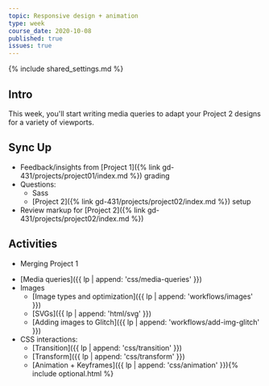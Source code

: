 ```yaml
---
topic: Responsive design + animation
type: week
course_date: 2020-10-08
published: true
issues: true
---
```


{% include shared_settings.md %}

## Intro
This week, you'll start writing media queries to adapt your Project 2 designs for a variety of viewports.

## Sync Up
- Feedback/insights from [Project 1]({% link gd-431/projects/project01/index.md %}) grading
- Questions:
  - Sass
  - [Project 2]({% link gd-431/projects/project02/index.md %}) setup
- Review markup for [Project 2]({% link gd-431/projects/project02/index.md %})

## Activities
- Merging Project 1
<!-- - [Merging]({{ lp | append: 'workflows/merging' }}) Project 1 -->
- [Media queries]({{ lp | append: 'css/media-queries' }})
- Images
  - [Image types and optimization]({{ lp | append: 'workflows/images' }})
  - [SVGs]({{ lp | append: 'html/svg' }})
  - [Adding images to Glitch]({{ lp | append: 'workflows/add-img-glitch' }})
- CSS interactions:
  - [Transition]({{ lp | append: 'css/transition' }})
  - [Transform]({{ lp | append: 'css/transform' }})
  - [Animation + Keyframes]({{ lp | append: 'css/animation' }}){% include optional.html %}


<!--
Old title: How do we identify + evaluate UX?

{::options auto_id_prefix="w06-" /}
## Links + Resources

- [Heuristic evaluation walkthrough](https://uxplanet.org/how-to-develop-an-eye-for-ux-design-95cca951d7f4)
- Example usability checklists:
  - [https://stayintech.com/UX](https://stayintech.com/UX)
  - [https://quip.com/LVNCAbmJW7ox](https://quip.com/LVNCAbmJW7ox)
- [Heuristic evaluation on Wikipedia](https://en.wikipedia.org/wiki/Heuristic_evaluation)

## Homework

- Complete your responsive poster; before class on 10/11 you should push your branch to GitHub (`git push`), create a pull request from your branch and send it to me via Slack to comment on and grade.
  - 💡 Remember to use the [checklist of best practices]({{ site.baseurl }}{% link gd-431/checklist.md %}).
  - [Grading Rubric](https://docs.google.com/spreadsheets/d/1GtCEtje9Erxfs3quKEUiOVBVL0BPXFDLumgOeGAPt8Y/edit#gid=263480162)
- Complete a heuristic evaluation of the [site you selected]({{ site.baseurl }}{% link gd-431/site-list.md %}) using [these heuristic evaluation questions]({{ site.baseurl }}{% link gd-431/heuristic.md %}). Do this in a Google doc and [share it with me](https://support.google.com/drive/answer/2494822?hl=en&authuser=0).
  - [Grading Rubric](https://docs.google.com/spreadsheets/d/1GtCEtje9Erxfs3quKEUiOVBVL0BPXFDLumgOeGAPt8Y/edit#gid=825852882)
- Summarize your heuristic evaluation using [this presentation template](https://docs.google.com/presentation/d/1xAq3KfwD5e2KE9DamGdssDWfwuMN7kQy0iZqcxhxJ8Y/edit?usp=sharing).
-->
